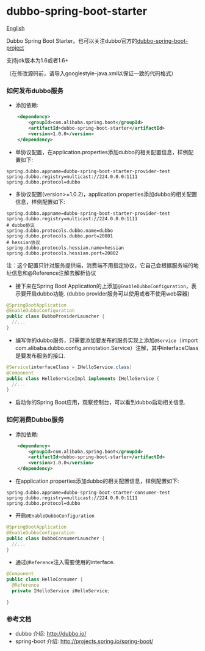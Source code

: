dubbo-spring-boot-starter
===================================

[English](https://github.com/alibaba/dubbo-spring-boot-starter/blob/master/README.md)

Dubbo Spring Boot Starter。也可以关注dubbo官方的[dubbo-spring-boot-project](https://github.com/dubbo/dubbo-spring-boot-project)

支持jdk版本为1.6或者1.6+

（在修改源码前，请导入googlestyle-java.xml以保证一致的代码格式）

### 如何发布dubbo服务

* 添加依赖:

```xml
    <dependency>
        <groupId>com.alibaba.spring.boot</groupId>
        <artifactId>dubbo-spring-boot-starter</artifactId>
        <version>1.0.0</version>
    </dependency>
```

* 单协议配置，在application.properties添加dubbo的相关配置信息，样例配置如下:

```properties
spring.dubbo.appname=dubbo-spring-boot-starter-provider-test
spring.dubbo.registry=multicast://224.0.0.0:1111
spring.dubbo.protocol=dubbo
```

* 多协议配置(version>=1.0.2)，application.properties添加dubbo的相关配置信息，样例配置如下:

```properties
spring.dubbo.appname=dubbo-spring-boot-starter-provider-test
spring.dubbo.registry=multicast://224.0.0.0:1111
# dubbo协议
spring.dubbo.protocols.dubbo.name=dubbo
spring.dubbo.protocols.dubbo.port=20801
# hessian协议
spring.dubbo.protocols.hessian.name=hessian
spring.dubbo.protocols.hessian.port=20802
```

注：这个配置只针对服务提供端，消费端不用指定协议，它自己会根据服务端的地址信息和@Reference注解去解析协议

* 接下来在Spring Boot Application的上添加`@EnableDubboConfiguration`，表示要开启dubbo功能. (dubbo provider服务可以使用或者不使用web容器)

```java
@SpringBootApplication
@EnableDubboConfiguration
public class DubboProviderLauncher {
  //...
}
```

* 编写你的dubbo服务，只需要添加要发布的服务实现上添加`@Service`（import com.alibaba.dubbo.config.annotation.Service）注解，其中interfaceClass是要发布服务的接口.

```java
@Service(interfaceClass = IHelloService.class)
@Component
public class HelloServiceImpl implements IHelloService {
  //...
}
```

* 启动你的Spring Boot应用，观察控制台，可以看到dubbo启动相关信息.


### 如何消费Dubbo服务

* 添加依赖:

```xml
    <dependency>
        <groupId>com.alibaba.spring.boot</groupId>
        <artifactId>dubbo-spring-boot-starter</artifactId>
        <version>1.0.0</version>
    </dependency>
```

* 在application.properties添加dubbo的相关配置信息，样例配置如下:

```properties
spring.dubbo.appname=dubbo-spring-boot-starter-consumer-test
spring.dubbo.registry=multicast://224.0.0.0:1111
spring.dubbo.protocol=dubbo
```

* 开启`@EnableDubboConfiguration`

```java
@SpringBootApplication
@EnableDubboConfiguration
public class DubboConsumerLauncher {
  //...
}
```

* 通过`@Reference`注入需要使用的interface.

```java
@Component
public class HelloConsumer {
  @Reference
  private IHelloService iHelloService;
  
}
```

### 参考文档

* dubbo 介绍: http://dubbo.io/
* spring-boot 介绍: http://projects.spring.io/spring-boot/
